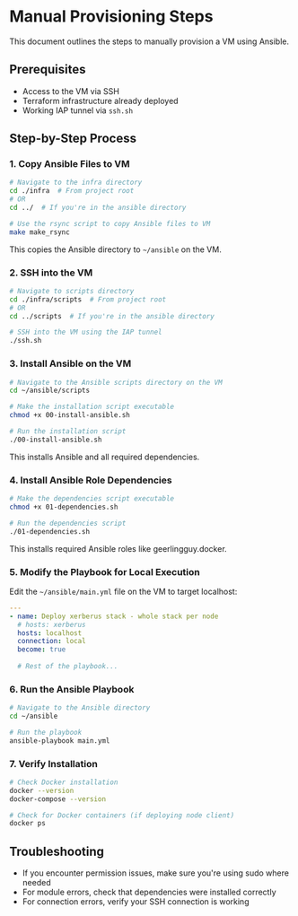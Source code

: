 # Manual Provisioning Steps

This document outlines the steps to manually provision a VM using Ansible.

## Prerequisites

- Access to the VM via SSH
- Terraform infrastructure already deployed
- Working IAP tunnel via `ssh.sh`

## Step-by-Step Process

### 1. Copy Ansible Files to VM

```bash
# Navigate to the infra directory
cd ./infra  # From project root
# OR
cd ../  # If you're in the ansible directory

# Use the rsync script to copy Ansible files to VM
make make_rsync
```

This copies the Ansible directory to `~/ansible` on the VM.

### 2. SSH into the VM

```bash
# Navigate to scripts directory
cd ./infra/scripts  # From project root
# OR
cd ../scripts  # If you're in the ansible directory

# SSH into the VM using the IAP tunnel
./ssh.sh
```

### 3. Install Ansible on the VM

```bash
# Navigate to the Ansible scripts directory on the VM
cd ~/ansible/scripts

# Make the installation script executable
chmod +x 00-install-ansible.sh

# Run the installation script
./00-install-ansible.sh
```

This installs Ansible and all required dependencies.

### 4. Install Ansible Role Dependencies

```bash
# Make the dependencies script executable
chmod +x 01-dependencies.sh

# Run the dependencies script
./01-dependencies.sh
```

This installs required Ansible roles like geerlingguy.docker.

### 5. Modify the Playbook for Local Execution

Edit the `~/ansible/main.yml` file on the VM to target localhost:

```yaml
---
- name: Deploy xerberus stack - whole stack per node
  # hosts: xerberus
  hosts: localhost
  connection: local
  become: true
  
  # Rest of the playbook...
```

### 6. Run the Ansible Playbook

```bash
# Navigate to the Ansible directory
cd ~/ansible

# Run the playbook
ansible-playbook main.yml
```

### 7. Verify Installation

```bash
# Check Docker installation
docker --version
docker-compose --version

# Check for Docker containers (if deploying node client)
docker ps
```

## Troubleshooting
- If you encounter permission issues, make sure you're using sudo where needed
- For module errors, check that dependencies were installed correctly
- For connection errors, verify your SSH connection is working
